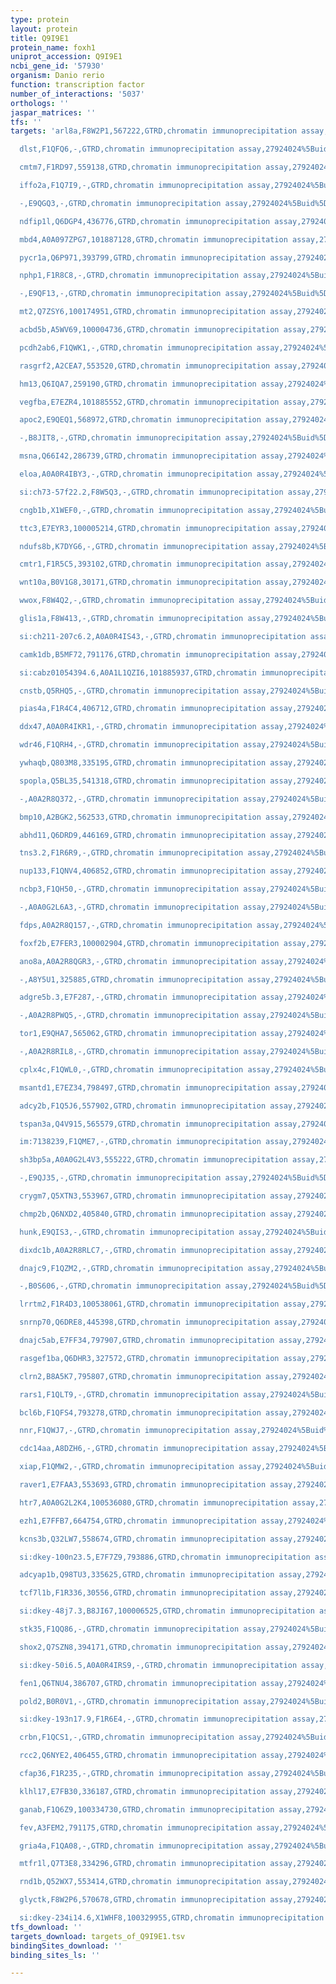 ```yaml
---
type: protein
layout: protein
title: Q9I9E1
protein_name: foxh1
uniprot_accession: Q9I9E1
ncbi_gene_id: '57930'
organism: Danio rerio
function: transcription factor
number_of_interactions: '5037'
orthologs: ''
jaspar_matrices: ''
tfs: ''
targets: 'arl8a,F8W2P1,567222,GTRD,chromatin immunoprecipitation assay,27924024%5Buid%5D,No

  dlst,F1QFQ6,-,GTRD,chromatin immunoprecipitation assay,27924024%5Buid%5D,No

  cmtm7,F1RD97,559138,GTRD,chromatin immunoprecipitation assay,27924024%5Buid%5D,No

  iffo2a,F1Q7I9,-,GTRD,chromatin immunoprecipitation assay,27924024%5Buid%5D,No

  -,E9QGQ3,-,GTRD,chromatin immunoprecipitation assay,27924024%5Buid%5D,No

  ndfip1l,Q6DGP4,436776,GTRD,chromatin immunoprecipitation assay,27924024%5Buid%5D,No

  mbd4,A0A097ZPG7,101887128,GTRD,chromatin immunoprecipitation assay,27924024%5Buid%5D,No

  pycr1a,Q6P971,393799,GTRD,chromatin immunoprecipitation assay,27924024%5Buid%5D,No

  nphp1,F1R8C8,-,GTRD,chromatin immunoprecipitation assay,27924024%5Buid%5D,No

  -,E9QF13,-,GTRD,chromatin immunoprecipitation assay,27924024%5Buid%5D,No

  mt2,Q7ZSY6,100174951,GTRD,chromatin immunoprecipitation assay,27924024%5Buid%5D,No

  acbd5b,A5WV69,100004736,GTRD,chromatin immunoprecipitation assay,27924024%5Buid%5D,No

  pcdh2ab6,F1QWK1,-,GTRD,chromatin immunoprecipitation assay,27924024%5Buid%5D,No

  rasgrf2,A2CEA7,553520,GTRD,chromatin immunoprecipitation assay,27924024%5Buid%5D,No

  hm13,Q6IQA7,259190,GTRD,chromatin immunoprecipitation assay,27924024%5Buid%5D,No

  vegfba,E7EZR4,101885552,GTRD,chromatin immunoprecipitation assay,27924024%5Buid%5D,No

  apoc2,E9QEQ1,568972,GTRD,chromatin immunoprecipitation assay,27924024%5Buid%5D,No

  -,B8JIT8,-,GTRD,chromatin immunoprecipitation assay,27924024%5Buid%5D,No

  msna,Q66I42,286739,GTRD,chromatin immunoprecipitation assay,27924024%5Buid%5D,No

  eloa,A0A0R4IBY3,-,GTRD,chromatin immunoprecipitation assay,27924024%5Buid%5D,No

  si:ch73-57f22.2,F8W5Q3,-,GTRD,chromatin immunoprecipitation assay,27924024%5Buid%5D,No

  cngb1b,X1WEF0,-,GTRD,chromatin immunoprecipitation assay,27924024%5Buid%5D,No

  ttc3,E7EYR3,100005214,GTRD,chromatin immunoprecipitation assay,27924024%5Buid%5D,No

  ndufs8b,K7DYG6,-,GTRD,chromatin immunoprecipitation assay,27924024%5Buid%5D,No

  cmtr1,F1R5C5,393102,GTRD,chromatin immunoprecipitation assay,27924024%5Buid%5D,No

  wnt10a,B0V1G8,30171,GTRD,chromatin immunoprecipitation assay,27924024%5Buid%5D,No

  wwox,F8W4Q2,-,GTRD,chromatin immunoprecipitation assay,27924024%5Buid%5D,No

  glis1a,F8W413,-,GTRD,chromatin immunoprecipitation assay,27924024%5Buid%5D,No

  si:ch211-207c6.2,A0A0R4IS43,-,GTRD,chromatin immunoprecipitation assay,27924024%5Buid%5D,No

  camk1db,B5MF72,791176,GTRD,chromatin immunoprecipitation assay,27924024%5Buid%5D,No

  si:cabz01054394.6,A0A1L1QZI6,101885937,GTRD,chromatin immunoprecipitation assay,27924024%5Buid%5D,No

  cnstb,Q5RHQ5,-,GTRD,chromatin immunoprecipitation assay,27924024%5Buid%5D,No

  pias4a,F1R4C4,406712,GTRD,chromatin immunoprecipitation assay,27924024%5Buid%5D,No

  ddx47,A0A0R4IKR1,-,GTRD,chromatin immunoprecipitation assay,27924024%5Buid%5D,No

  wdr46,F1QRH4,-,GTRD,chromatin immunoprecipitation assay,27924024%5Buid%5D,No

  ywhaqb,Q803M8,335195,GTRD,chromatin immunoprecipitation assay,27924024%5Buid%5D,No

  spopla,Q5BL35,541318,GTRD,chromatin immunoprecipitation assay,27924024%5Buid%5D,No

  -,A0A2R8Q372,-,GTRD,chromatin immunoprecipitation assay,27924024%5Buid%5D,No

  bmp10,A2BGK2,562533,GTRD,chromatin immunoprecipitation assay,27924024%5Buid%5D,No

  abhd11,Q6DRD9,446169,GTRD,chromatin immunoprecipitation assay,27924024%5Buid%5D,No

  tns3.2,F1R6R9,-,GTRD,chromatin immunoprecipitation assay,27924024%5Buid%5D,No

  nup133,F1QNV4,406852,GTRD,chromatin immunoprecipitation assay,27924024%5Buid%5D,No

  ncbp3,F1QH50,-,GTRD,chromatin immunoprecipitation assay,27924024%5Buid%5D,No

  -,A0A0G2L6A3,-,GTRD,chromatin immunoprecipitation assay,27924024%5Buid%5D,No

  fdps,A0A2R8Q157,-,GTRD,chromatin immunoprecipitation assay,27924024%5Buid%5D,No

  foxf2b,E7FER3,100002904,GTRD,chromatin immunoprecipitation assay,27924024%5Buid%5D,No

  ano8a,A0A2R8QGR3,-,GTRD,chromatin immunoprecipitation assay,27924024%5Buid%5D,No

  -,A8Y5U1,325885,GTRD,chromatin immunoprecipitation assay,27924024%5Buid%5D,No

  adgre5b.3,E7F287,-,GTRD,chromatin immunoprecipitation assay,27924024%5Buid%5D,No

  -,A0A2R8PWQ5,-,GTRD,chromatin immunoprecipitation assay,27924024%5Buid%5D,No

  tor1,E9QHA7,565062,GTRD,chromatin immunoprecipitation assay,27924024%5Buid%5D,No

  -,A0A2R8RIL8,-,GTRD,chromatin immunoprecipitation assay,27924024%5Buid%5D,No

  cplx4c,F1QWL0,-,GTRD,chromatin immunoprecipitation assay,27924024%5Buid%5D,No

  msantd1,E7EZ34,798497,GTRD,chromatin immunoprecipitation assay,27924024%5Buid%5D,No

  adcy2b,F1Q5J6,557902,GTRD,chromatin immunoprecipitation assay,27924024%5Buid%5D,No

  tspan3a,Q4V915,565579,GTRD,chromatin immunoprecipitation assay,27924024%5Buid%5D,No

  im:7138239,F1QME7,-,GTRD,chromatin immunoprecipitation assay,27924024%5Buid%5D,No

  sh3bp5a,A0A0G2L4V3,555222,GTRD,chromatin immunoprecipitation assay,27924024%5Buid%5D,No

  -,E9QJ35,-,GTRD,chromatin immunoprecipitation assay,27924024%5Buid%5D,No

  crygm7,Q5XTN3,553967,GTRD,chromatin immunoprecipitation assay,27924024%5Buid%5D,No

  chmp2b,Q6NXD2,405840,GTRD,chromatin immunoprecipitation assay,27924024%5Buid%5D,No

  hunk,E9QIS3,-,GTRD,chromatin immunoprecipitation assay,27924024%5Buid%5D,No

  dixdc1b,A0A2R8RLC7,-,GTRD,chromatin immunoprecipitation assay,27924024%5Buid%5D,No

  dnajc9,F1QZM2,-,GTRD,chromatin immunoprecipitation assay,27924024%5Buid%5D,No

  -,B0S606,-,GTRD,chromatin immunoprecipitation assay,27924024%5Buid%5D,No

  lrrtm2,F1R4D3,100538061,GTRD,chromatin immunoprecipitation assay,27924024%5Buid%5D,No

  snrnp70,Q6DRE8,445398,GTRD,chromatin immunoprecipitation assay,27924024%5Buid%5D,No

  dnajc5ab,E7FF34,797907,GTRD,chromatin immunoprecipitation assay,27924024%5Buid%5D,No

  rasgef1ba,Q6DHR3,327572,GTRD,chromatin immunoprecipitation assay,27924024%5Buid%5D,No

  clrn2,B8A5K7,795807,GTRD,chromatin immunoprecipitation assay,27924024%5Buid%5D,No

  rars1,F1QLT9,-,GTRD,chromatin immunoprecipitation assay,27924024%5Buid%5D,No

  bcl6b,F1QFS4,793278,GTRD,chromatin immunoprecipitation assay,27924024%5Buid%5D,No

  nnr,F1QWJ7,-,GTRD,chromatin immunoprecipitation assay,27924024%5Buid%5D,No

  cdc14aa,A8DZH6,-,GTRD,chromatin immunoprecipitation assay,27924024%5Buid%5D,No

  xiap,F1QMW2,-,GTRD,chromatin immunoprecipitation assay,27924024%5Buid%5D,No

  raver1,E7FAA3,553693,GTRD,chromatin immunoprecipitation assay,27924024%5Buid%5D,No

  htr7,A0A0G2L2K4,100536080,GTRD,chromatin immunoprecipitation assay,27924024%5Buid%5D,No

  ezh1,E7FFB7,664754,GTRD,chromatin immunoprecipitation assay,27924024%5Buid%5D,No

  kcns3b,Q32LW7,558674,GTRD,chromatin immunoprecipitation assay,27924024%5Buid%5D,No

  si:dkey-100n23.5,E7F7Z9,793886,GTRD,chromatin immunoprecipitation assay,27924024%5Buid%5D,No

  adcyap1b,Q98TU3,335625,GTRD,chromatin immunoprecipitation assay,27924024%5Buid%5D,No

  tcf7l1b,F1R336,30556,GTRD,chromatin immunoprecipitation assay,27924024%5Buid%5D,No

  si:dkey-48j7.3,B8JI67,100006525,GTRD,chromatin immunoprecipitation assay,27924024%5Buid%5D,No

  stk35,F1QQ86,-,GTRD,chromatin immunoprecipitation assay,27924024%5Buid%5D,No

  shox2,Q7SZN8,394171,GTRD,chromatin immunoprecipitation assay,27924024%5Buid%5D,No

  si:dkey-50i6.5,A0A0R4IRS9,-,GTRD,chromatin immunoprecipitation assay,27924024%5Buid%5D,No

  fen1,Q6TNU4,386707,GTRD,chromatin immunoprecipitation assay,27924024%5Buid%5D,No

  pold2,B0R0V1,-,GTRD,chromatin immunoprecipitation assay,27924024%5Buid%5D,No

  si:dkey-193n17.9,F1R6E4,-,GTRD,chromatin immunoprecipitation assay,27924024%5Buid%5D,No

  crbn,F1QCS1,-,GTRD,chromatin immunoprecipitation assay,27924024%5Buid%5D,No

  rcc2,Q6NYE2,406455,GTRD,chromatin immunoprecipitation assay,27924024%5Buid%5D,No

  cfap36,F1R235,-,GTRD,chromatin immunoprecipitation assay,27924024%5Buid%5D,No

  klhl17,E7FB30,336187,GTRD,chromatin immunoprecipitation assay,27924024%5Buid%5D,No

  ganab,F1Q6Z9,100334730,GTRD,chromatin immunoprecipitation assay,27924024%5Buid%5D,No

  fev,A3FEM2,791175,GTRD,chromatin immunoprecipitation assay,27924024%5Buid%5D,No

  gria4a,F1QA08,-,GTRD,chromatin immunoprecipitation assay,27924024%5Buid%5D,No

  mtfr1l,Q7T3E8,334296,GTRD,chromatin immunoprecipitation assay,27924024%5Buid%5D,No

  rnd1b,Q52WX7,553414,GTRD,chromatin immunoprecipitation assay,27924024%5Buid%5D,No

  glyctk,F8W2P6,570678,GTRD,chromatin immunoprecipitation assay,27924024%5Buid%5D,No

  si:dkey-234i14.6,X1WHF8,100329955,GTRD,chromatin immunoprecipitation assay,27924024%5Buid%5D,No'
tfs_download: ''
targets_download: targets_of_Q9I9E1.tsv
bindingSites_download: ''
binding_sites_ls: ''

---
```

